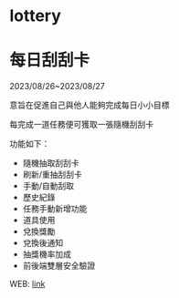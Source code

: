 # lottery
<h1>每日刮刮卡</h1>
<p>2023/08/26~2023/08/27</p>
<p>意旨在促進自己與他人能夠完成每日小小目標</p>
<p>每完成一道任務便可獲取一張隨機刮刮卡</p>
<p>功能如下：</p>
<ul>
  <li>隨機抽取刮刮卡</li>
  <li>刷新/重抽刮刮卡</li>
  <li>手動/自動刮取</li>
  <li>歷史紀錄</li>
  <li>任務手動新增功能</li>
  <li>道具使用</li>
  <li>兌換獎勵</li>
  <li>兌換後通知</li>
  <li>抽獎機率加成</li>
  <li>前後端雙層安全驗證</li>
</ul>
WEB: <a href='https://sclemon.github.io/lottery/'>link</a>

